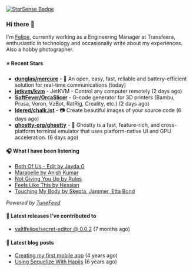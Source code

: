 <a href="https://starsense.app/developer-types" target="_blank"><img src="https://starsense.app/api/badge/?user=valtlfelipe" alt="StarSense Badge"></a>

### Hi there 👋

I'm [Felipe](https://felipevm.com), currently working as a Engineering Manager at Transfeera, enthusiastic in technology and occasionally write about my experiences. Also a hobby photographer.

#### ⭐ Recent Stars
- **[dunglas/mercure](https://github.com/dunglas/mercure)** - 🪽 An open, easy, fast, reliable and battery-efficient solution for real-time communications (today)
- **[jetkvm/kvm](https://github.com/jetkvm/kvm)** - JetKVM - Control any computer remotely (2 days ago)
- **[SoftFever/OrcaSlicer](https://github.com/SoftFever/OrcaSlicer)** - G-code generator for 3D printers (Bambu, Prusa, Voron, VzBot, RatRig, Creality, etc.) (2 days ago)
- **[Idered/chalk.ist](https://github.com/Idered/chalk.ist)** - 📷 Create beautiful images of your source code (6 days ago)
- **[ghostty-org/ghostty](https://github.com/ghostty-org/ghostty)** - 👻 Ghostty is a fast, feature-rich, and cross-platform terminal emulator that uses platform-native UI and GPU acceleration. (6 days ago)

#### 🎧 What I have been listening
- [Both Of Us - Edit by Jayda G](https://open.spotify.com/track/75rGONmoi48LLYBFaGiYsv)
- [Marabelle by Anish Kumar](https://open.spotify.com/track/5pkCK8nUi4yxwNIVi03FIm)
- [Not Giving You Up by Rules](https://open.spotify.com/track/5s7KszYX1mfvpKA7XCMvfw)
- [Feels Like This by Hessian](https://open.spotify.com/track/5XNFnRLXtjb1r2IjIQNjzC)
- [Touching My Body by Skepta, Jammer, Etta Bond](https://open.spotify.com/track/57PvBFABJ1F5mX69oUt8Yh)

_Powered by [TuneFeed](https://tunefeed.app?ref=valtlfelipe-gh-profile)_ 

#### 🚀 Latest releases I've contributed to


- [valtlfelipe/secret-editor @ 0.0.2](https://github.com/valtlfelipe/secret-editor/releases/tag/0.0.2) (7 months ago)

#### 📄 Latest blog posts
- [Creating my first mobile app](https://felipevm.com/posts/creating-my-first-mobile-app/) (4 years ago)
- [Using Sequelize With Hapijs](https://felipevm.com/posts/using-sequelize-with-hapijs/) (6 years ago)
